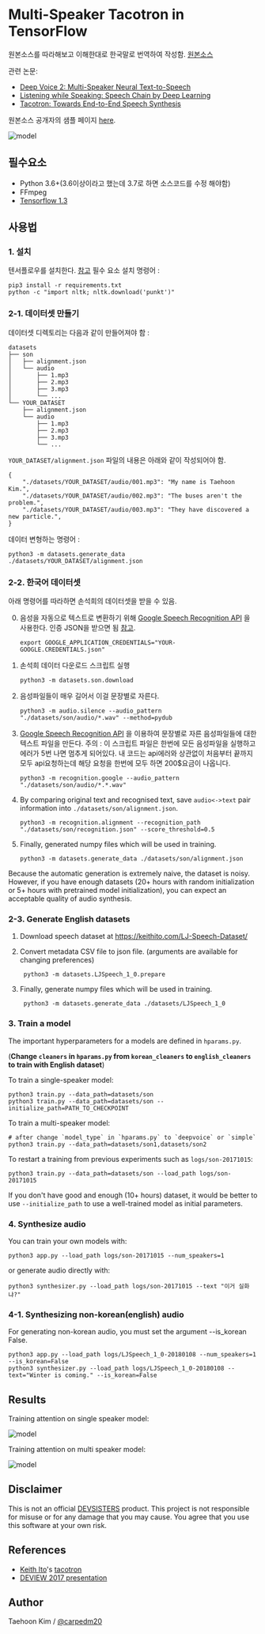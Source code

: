 # Multi-Speaker Tacotron in TensorFlow

원본소스를 따라해보고 이해한대로 한국말로 번역하여 작성함.
[원본소스](https://github.com/carpedm20/multi-Speaker-tacotron-tensorflow)

관련 논문:

- [Deep Voice 2: Multi-Speaker Neural Text-to-Speech](https://arxiv.org/abs/1705.08947)
- [Listening while Speaking: Speech Chain by Deep Learning](https://arxiv.org/abs/1707.04879)
- [Tacotron: Towards End-to-End Speech Synthesis](https://arxiv.org/abs/1703.10135)

원본소스 공개자의 샘플 페이지 [here](http://carpedm20.github.io/tacotron/en.html).

![model](./assets/model.png)


## 필수요소

- Python 3.6+(3.6이상이라고 했는데 3.7로 하면 소스코드를 수정 해야함)
- FFmpeg
- [Tensorflow 1.3](https://www.tensorflow.org/install/)


## 사용법

### 1. 설치

텐서플로우를 설치한다. [참고](https://www.tensorflow.org/install/)
필수 요소 설치 명령어 :

    pip3 install -r requirements.txt
    python -c "import nltk; nltk.download('punkt')"


### 2-1. 데이터셋 만들기

데이터셋 디렉토리는 다음과 같이 만들어져야 함 : 

    datasets
    ├── son
    │   ├── alignment.json
    │   └── audio
    │       ├── 1.mp3
    │       ├── 2.mp3
    │       ├── 3.mp3
    │       └── ...
    └── YOUR_DATASET
        ├── alignment.json
        └── audio
            ├── 1.mp3
            ├── 2.mp3
            ├── 3.mp3
            └── ...

`YOUR_DATASET/alignment.json` 파일의 내용은 아래와 같이 작성되어야 함.

    {
        "./datasets/YOUR_DATASET/audio/001.mp3": "My name is Taehoon Kim.",
        "./datasets/YOUR_DATASET/audio/002.mp3": "The buses aren't the problem.",
        "./datasets/YOUR_DATASET/audio/003.mp3": "They have discovered a new particle.",
    }

데이터 변형하는 명령어 : 

    python3 -m datasets.generate_data ./datasets/YOUR_DATASET/alignment.json


### 2-2. 한국어 데이터셋

아래 명령어를 따라하면 손석희의 데이터셋을 받을 수 있음.

0. 음성을 자동으로 텍스트로 변환하기 위해  [Google Speech Recognition API](https://cloud.google.com/speech/) 을 사용한다. 인증 JSON을 받으면 됨 [참고](https://developers.google.com/identity/protocols/application-default-credentials).

       export GOOGLE_APPLICATION_CREDENTIALS="YOUR-GOOGLE.CREDENTIALS.json"

1. 손석희 데이터 다운로드 스크립트 실행

       python3 -m datasets.son.download

2. 음성파일들이 매우 길어서 이걸 문장별로 자른다.

       python3 -m audio.silence --audio_pattern "./datasets/son/audio/*.wav" --method=pydub

3. [Google Speech Recognition API](https://cloud.google.com/speech/) 을 이용하여 문장별로 자른 음성파일들에 대한 텍스트 파일을 만든다. 
주의 : 이 스크립트 파일은 한번에 모든 음성파일을 실행하고 에러가 5번 나면 멈추게 되어있다.
내 코드는 api에러와 상관없이 처음부터 끝까지 모두 api요청하는데 해당 요청을 한번에 모두 하면 200$요금이 나옵니다.

       python3 -m recognition.google --audio_pattern "./datasets/son/audio/*.*.wav"

4. By comparing original text and recognised text, save `audio<->text` pair information into `./datasets/son/alignment.json`.

       python3 -m recognition.alignment --recognition_path "./datasets/son/recognition.json" --score_threshold=0.5

5. Finally, generated numpy files which will be used in training.

       python3 -m datasets.generate_data ./datasets/son/alignment.json

Because the automatic generation is extremely naive, the dataset is noisy. However, if you have enough datasets (20+ hours with random initialization or 5+ hours with pretrained model initialization), you can expect an acceptable quality of audio synthesis.

### 2-3. Generate English datasets

1. Download speech dataset at https://keithito.com/LJ-Speech-Dataset/

2. Convert metadata CSV file to json file. (arguments are available for changing preferences)
		
		python3 -m datasets.LJSpeech_1_0.prepare

3. Finally, generate numpy files which will be used in training.
		
		python3 -m datasets.generate_data ./datasets/LJSpeech_1_0
		

### 3. Train a model

The important hyperparameters for a models are defined in `hparams.py`.

(**Change `cleaners` in `hparams.py` from `korean_cleaners` to `english_cleaners` to train with English dataset**)

To train a single-speaker model:

    python3 train.py --data_path=datasets/son
    python3 train.py --data_path=datasets/son --initialize_path=PATH_TO_CHECKPOINT

To train a multi-speaker model:

    # after change `model_type` in `hparams.py` to `deepvoice` or `simple`
    python3 train.py --data_path=datasets/son1,datasets/son2

To restart a training from previous experiments such as `logs/son-20171015`:

    python3 train.py --data_path=datasets/son --load_path logs/son-20171015

If you don't have good and enough (10+ hours) dataset, it would be better to use `--initialize_path` to use a well-trained model as initial parameters.


### 4. Synthesize audio

You can train your own models with:

    python3 app.py --load_path logs/son-20171015 --num_speakers=1

or generate audio directly with:

    python3 synthesizer.py --load_path logs/son-20171015 --text "이거 실화냐?"
	
### 4-1. Synthesizing non-korean(english) audio

For generating non-korean audio, you must set the argument --is_korean False.
		
	python3 app.py --load_path logs/LJSpeech_1_0-20180108 --num_speakers=1 --is_korean=False
	python3 synthesizer.py --load_path logs/LJSpeech_1_0-20180108 --text="Winter is coming." --is_korean=False

## Results

Training attention on single speaker model:

![model](./assets/attention_single_speaker.gif)

Training attention on multi speaker model:

![model](./assets/attention_multi_speaker.gif)


## Disclaimer

This is not an official [DEVSISTERS](http://devsisters.com/) product. This project is not responsible for misuse or for any damage that you may cause. You agree that you use this software at your own risk.


## References

- [Keith Ito](https://github.com/keithito)'s [tacotron](https://github.com/keithito/tacotron)
- [DEVIEW 2017 presentation](https://www.slideshare.net/carpedm20/deview-2017-80824162)


## Author

Taehoon Kim / [@carpedm20](http://carpedm20.github.io/)
